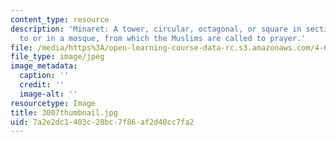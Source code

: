 ```yaml
---
content_type: resource
description: 'Minaret: A tower, circular, octagonal, or square in section, built next
  to or in a mosque, from which the Muslims are called to prayer.'
file: /media/https%3A/open-learning-course-data-rc.s3.amazonaws.com/4-614-religious-architecture-and-islamic-cultures-fall-2002/7a2e2dc1403c28bc7f86af2d40cc7fa2_3007thumbnail.jpg
file_type: image/jpeg
image_metadata:
  caption: ''
  credit: ''
  image-alt: ''
resourcetype: Image
title: 3007thumbnail.jpg
uid: 7a2e2dc1-403c-28bc-7f86-af2d40cc7fa2
---
```

